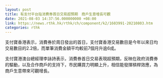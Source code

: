 ```yaml
---
layout: post
title: 有支付平台指消費券首日交易超預期　商戶生意增長可觀
date: 2021-08-03 14:37:56.000000000 +08:00
link: https://news.rthk.hk/rthk/ch/component/k2/1603991-20210803.htm
categories: rthk
---
```


支付寶香港表示，消費券於周日發出的首日，支付寶香港交易數目是今年以來日均交易數目的2.2倍，而單筆消費金額平均較前7個月升逾6成。

支付寶港澳台總經理李詠詩表示，消費券首日交易表現超預期，反映在政府消費券的驅動，以及合作商戶的支持下，市民購買力明顯上升，相信能發揮槓桿效應，為商戶生意帶來可觀增長。
